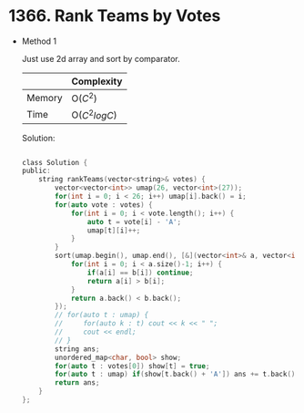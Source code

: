 # 1366. Rank Teams by Votes 
- Method 1

    Just use 2d array and sort by comparator.

    | |   Complexity  |
    | ----------- | ----------- | 
    |  Memory     | O($C^2$) | 
    |      Time       |  O($C^2logC$) | 


    Solution:

    ``` h

    class Solution {
    public:
        string rankTeams(vector<string>& votes) {
            vector<vector<int>> umap(26, vector<int>(27));
            for(int i = 0; i < 26; i++) umap[i].back() = i;
            for(auto vote : votes) {
                for(int i = 0; i < vote.length(); i++) {
                    auto t = vote[i] - 'A';
                    umap[t][i]++;
                }
            }
            sort(umap.begin(), umap.end(), [&](vector<int>& a, vector<int>& b)->bool {
                for(int i = 0; i < a.size()-1; i++) {
                    if(a[i] == b[i]) continue;
                    return a[i] > b[i];
                }
                return a.back() < b.back();
            });
            // for(auto t : umap) {
            //     for(auto k : t) cout << k << " ";
            //     cout << endl;
            // }
            string ans;
            unordered_map<char, bool> show;
            for(auto t : votes[0]) show[t] = true;
            for(auto t : umap) if(show[t.back() + 'A']) ans += t.back() + 'A';
            return ans;
        }
    };

    ```

<!-- - Method 2

    This is another method.

    | |   Complexity  |
    | ----------- | ----------- | 
    |  Memory     | O(n) | 
    |      Time       |  O(n) | 


    Solution:

    ``` h



    ```

- Additional Knowledge:
       
    Here are some additional knowledge.



<br> -->